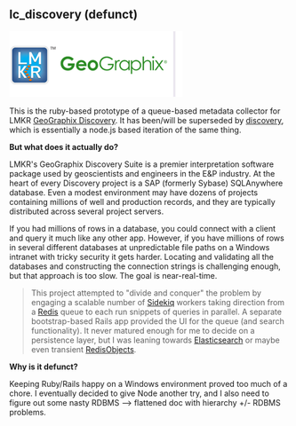 lc_discovery (defunct)
---------
![lmkr_ggx](/lmkr_ggx.png?raw=true "lmkr_ggx")

This is the ruby-based prototype of a queue-based metadata collector for LMKR [GeoGraphix Discovery]. It has been/will be superseded by [discovery], which is essentially a node.js based iteration of the same thing.

**But what does it actually do?**

LMKR's GeoGraphix Discovery Suite is a premier interpretation software package used by geoscientists and engineers in the E&P industry. At the heart of every Discovery project is a SAP (formerly Sybase) SQLAnywhere database. Even a modest environment may have dozens of projects containing millions of well and production records, and they are typically distributed across several project servers.

If you had millions of rows in a database, you could connect with a client and query it much like any other app. However, if you have millions of rows in several different databases at unpredictable file paths on a Windows intranet with tricky security it gets harder. Locating and validating all the databases and constructing the connection strings is challenging enough, but that approach is too slow. The goal is near-real-time.

> This project attempted to "divide and conquer" the problem by engaging a scalable number of [Sidekiq] workers taking direction from a [Redis] queue to each run snippets of queries in parallel. A separate bootstrap-based Rails app provided the UI for the queue (and search functionality). It never matured enough for me to decide on a persistence layer, but I was leaning towards [Elasticsearch] or maybe even transient [RedisObjects].

**Why is it defunct?**

Keeping Ruby/Rails happy on a Windows environment proved too much of a chore. I eventually decided to give Node another try, and I also need to figure out some nasty RDBMS --> flattened doc with hierarchy +/- RDBMS problems.




[GeoGraphix Discovery]:http://www.lmkr.com/geographix
[ggx_monitor]:https://github.com/rbhughes/ggx_monitor
[discovery]:https://github.com/rbhughes/discovery
[Sidekiq]:http://sidekiq.org/
[Redis]:http://redis.io/
[Elasticsearch]:https://www.elastic.co/
[RedisObjects]:https://github.com/nateware/redis-objects



